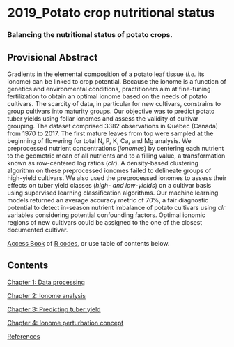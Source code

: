 # 2019_Potato crop nutritional status

### Balancing the nutritional status of potato crops.

## Provisional Abstract

Gradients in the elemental composition of a potato leaf tissue (_i.e._ its ionome) can be linked to crop potential. Because the ionome is a function of genetics and environmental conditions, practitioners aim at fine-tuning fertilization to obtain an optimal ionome based on the needs of potato cultivars. The scarcity of data, in particular for new cultivars, constrains to group cultivars into maturity groups. Our objective was to predict potato tuber yields using foliar ionomes and assess the validity of cultivar grouping. The dataset comprised 3382 observations in Québec (Canada) from 1970 to 2017. The first mature leaves from top were sampled at the beginning of flowering for total N, P, K, Ca, and Mg analysis. We preprocessed nutrient concentrations (_ionomes_) by centering each nutrient to the geometric mean of all nutrients and to a filling value, a transformation known as row-centered log ratios (_clr_). A density-based clustering algorithm on these preprocessed ionomes failed to delineate groups of high-yield cultivars. We also used the preprocessed ionomes to assess their effects on tuber yield classes (_high- and low-yields_) on a cultivar basis using supervised learning classification algorithms.  Our machine learning models returned an average accuracy metric of 70%, a fair diagnostic potential to detect in-season nutrient imbalance of potato cultivars using _clr_ variables considering potential confounding factors. Optimal ionomic regions of new cultivars could be assigned to the one of the closest documented cultivar.


[Access Book](https://rgoals.github.io/2019_PotatoCrop-nutritional-status/) of [R codes](https://github.com/rgoals/2019_PotatoCrop-nutritional-status), or use table of contents below.


## Contents

[Chapter 1: Data processing](https://rgoals.github.io/2019_PotatoCrop-nutritional-status/index.html)

[Chapter 2: Ionome analysis](https://rgoals.github.io/2019_PotatoCrop-nutritional-status/Chapter-Clustering.html)

[Chapter 3: Predicting tuber yield](https://rgoals.github.io/2019_PotatoCrop-nutritional-status/Chapter-Modeling.html)

[Chapter 4: Ionome perturbation concept](https://rgoals.github.io/2019_PotatoCrop-nutritional-status/Chapter-Perturbation-vector.html)

[References](https://rgoals.github.io/2019_PotatoCrop-nutritional-status/references.html)

